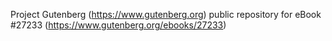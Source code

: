 Project Gutenberg (https://www.gutenberg.org) public repository for eBook #27233 (https://www.gutenberg.org/ebooks/27233)
